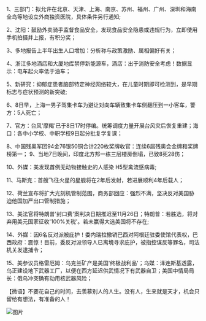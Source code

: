 1、三部门：拟允许在北京、天津、上海、南京、苏州、福州、广州、深圳和海南全岛等地设立外商独资医院，具体条件另行通知;

2、沈阳：鼓励外卖骑手监督食品安全，发现食品安全隐患或违规行为，立即使用手机拍摄并上报，有积分奖；

3、多地报告上半年出生人口增加：分析称与政策激励、属相偏好有关；

4、浙江多地酒店和大厦地库禁停新能源车，酒店：出于消防安全考虑！数据显示：电车起火率低于油车；

5、新研究：抑郁症患者脑部特定神经网络较大，在儿童时期即可检测到，是早期标志与症状预测的新突破;

6、8日早，上海一男子驾集卡车为避让对向车辆致集卡车侧翻压到一小客车，警方：5人死亡；

7、官方：台风'摩羯'已于8日17时停编。统筹调度力量开展台风灾后恢复重建；海口：各中小学校、中职学校9日起分批复学复课；

8、中国残奥军团94金76银50铜合计220枚奖牌收官：连续6届残奥会金牌和奖牌榜第一； 9、当地7日晚间，印度北方邦一栋三层楼房倒塌，已致8死28伤；

10、外媒：美发现首例无动物接触史的人感染 H5型禽流感病毒;

11、马斯克：首艘飞往火星的星舰将在2年后发射，若进展顺利4年后载人；

12、荷兰宣布将扩大光刻机管制范围，商务部回应：强烈不满，坚决反对美国胁迫他国加严出口管制措施；

13、美法官将特朗普'封口费'案判决日期推迟至11月26日；特朗普：若胜选，将对弃用美元国家征收'100%关税'。若未赢得大选美国将不存在;

14、外媒：因6名反对派被庇护！委内瑞拉撤销巴西对阿根廷驻委使馆代表权，巴西政府：震惊！目前，委反对派领导人已离境寻求庇护，被指控谋反等罪名，司法机关发逮捕令；

15、美参议员格雷厄姆：乌克兰矿产是美国'终极战利品'；乌媒：泽连斯基透露，乌正建设地下武器工厂，以便在西方延迟供武情况下有武器自卫；美国中情局局长：俄乌冲突确有动用核武器风险；

【微语】不要花自己的时间，去羡慕别人的人生。没有人，生来就是天才，机会只留给有想法，有准备的人！

![图片](https://api.03c3.cn/api/zb)
